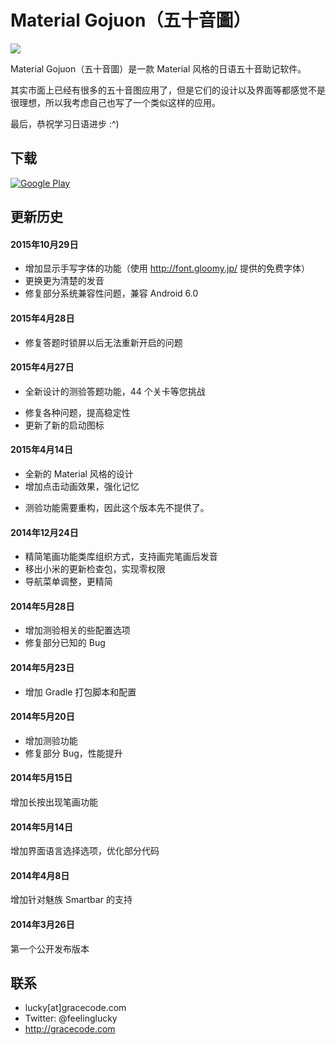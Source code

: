 # Material Gojuon（五十音圖）


![](http://pic.yupoo.com/feelinglucky/EBOwUi7S/pcCt7.png)

Material Gojuon（五十音圖）是一款 Material 风格的日语五十音助记软件。

其实市面上已经有很多的五十音图应用了，但是它们的设计以及界面等都感觉不是很理想，所以我考虑自己也写了一个类似这样的应用。

最后，恭祝学习日语进步 :^)


## 下载


[![Google Play](https://developer.android.com/images/brand/en_generic_rgb_wo_60.png)](https://play.google.com/store/apps/details?id=com.gracecode.android.gojuon)


## 更新历史

#### 2015年10月29日

* 增加显示手写字体的功能（使用 http://font.gloomy.jp/ 提供的免费字体）
* 更换更为清楚的发音
* 修复部分系统兼容性问题，兼容 Android 6.0


#### 2015年4月28日

* 修复答题时锁屏以后无法重新开启的问题

#### 2015年4月27日

+ 全新设计的测验答题功能，44 个关卡等您挑战
* 修复各种问题，提高稳定性
* 更新了新的启动图标

#### 2015年4月14日

* 全新的 Material 风格的设计
* 增加点击动画效果，强化记忆
- 测验功能需要重构，因此这个版本先不提供了。

#### 2014年12月24日

* 精简笔画功能类库组织方式，支持画完笔画后发音
* 移出小米的更新检查包，实现零权限
* 导航菜单调整，更精简

#### 2014年5月28日

* 增加测验相关的些配置选项
* 修复部分已知的 Bug

#### 2014年5月23日

* 增加 Gradle 打包脚本和配置

#### 2014年5月20日

* 增加测验功能
* 修复部分 Bug，性能提升

#### 2014年5月15日

增加长按出现笔画功能

#### 2014年5月14日

增加界面语言选择选项，优化部分代码

#### 2014年4月8日

增加针对魅族 Smartbar 的支持

#### 2014年3月26日

第一个公开发布版本


## 联系

* lucky[at]gracecode.com
* Twitter: @feelinglucky
* http://gracecode.com

